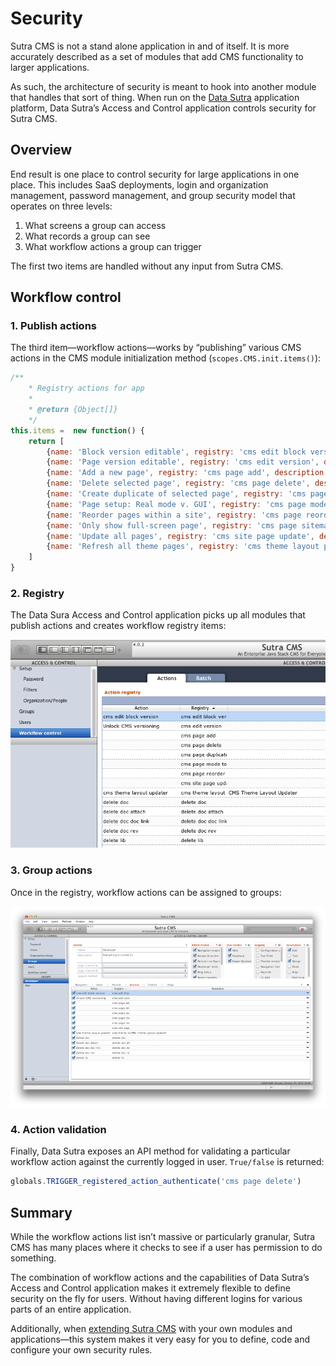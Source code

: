 # Security


Sutra CMS is not a stand alone application in and of itself. It is more
accurately described as a set of modules that add CMS functionality to
larger applications.

As such, the architecture of security is meant to hook into another
module that handles that sort of thing. When run on the [Data Sutra](http://www.data-sutra.com) application platform, Data Sutra’s Access and Control application controls security for Sutra CMS.

<!-- toc -->

## Overview

End result is one place to control security for large applications in
one place. This includes SaaS deployments, login and organization
management, password management, and group security model that operates
on three levels:

1.  What screens a group can access
2.  What records a group can see
3.  What workflow actions a group can trigger

The first two items are handled without any input from Sutra CMS.


## Workflow control

### 1. Publish actions

The third item—workflow actions—works by “publishing” various CMS
actions in the CMS module initialization method
(`scopes.CMS.init.items()`):

```js
/**
    * Registry actions for app
    * 
    * @return {Object[]}
    */
this.items =  new function() {
    return [
        {name: 'Block version editable', registry: 'cms edit block version', description: 'Allow scrapbook versions to be re-opened for editing', uuid: '0016790E-70BB-4B13-B6FE-39E641E98121'},
        {name: 'Page version editable', registry: 'cms edit version', description: 'Allow versions to be re-opened for editing', uuid: '0016790E-70BB-4B13-B6FE-39E641E98122'},
        {name: 'Add a new page', registry: 'cms page add', description: 'Allow a new page to be created', uuid: '0016790E-70BB-4B13-B6FE-39E641E98123'},
        {name: 'Delete selected page', registry: 'cms page delete', description: 'Allow the selected page to be deleted', uuid: '0016790E-70BB-4B13-B6FE-39E641E98124'},
        {name: 'Create duplicate of selected page', registry: 'cms page duplicate', description: 'Allow duplication of selected page', uuid: '0016790E-70BB-4B13-B6FE-39E641E98125'},
        {name: 'Page setup: Real mode v. GUI', registry: 'cms page mode toggle', description: 'Allow viewing the selected page as it will appear on the web', uuid: '0016790E-70BB-4B13-B6FE-39E641E98126'},
        {name: 'Reorder pages within a site', registry: 'cms page reorder', description: 'Allow the positionment of pages within a site to be changed', uuid: '0016790E-70BB-4B13-B6FE-39E641E98127'},
        {name: 'Only show full-screen page', registry: 'cms page sitemap', description: 'Show sitemap only when needed', uuid: '0016790E-70BB-4B13-B6FE-39E641E98128'},
        {name: 'Update all pages', registry: 'cms site page update', description: 'Add missing areas to all pages in a site. Useful for when a major template change occurs.', uuid: '0016790E-70BB-4B13-B6FE-39E641E98129'},
        {name: 'Refresh all theme pages', registry: 'cms theme layout page update', description: 'Update all pages using a theme', uuid: '0016790E-70BB-4B13-B6FE-39E641E9812A'}
    ]
}
```

### 2. Registry

The Data Sura Access and Control application picks up all modules that
publish actions and creates workflow registry items:

![](../assets/ac-registry.png)

### 3. Group actions

Once in the registry, workflow actions can be assigned to groups:

![](../assets/ac-group-actions.png)

### 4. Action validation

Finally, Data Sutra exposes an API method for validating a particular
workflow action against the currently logged in user. `True/false` is
returned:

```js
globals.TRIGGER_registered_action_authenticate('cms page delete')
```

## Summary

While the workflow actions list isn’t massive or particularly granular,
Sutra CMS has many places where it checks to see if a user has
permission to do something.

The combination of workflow actions and the capabilities of Data Sutra’s
Access and Control application makes it extremely flexible to define
security on the fly for users. Without having different logins for
various parts of an entire application.

Additionally, when [extending Sutra CMS](developer/extending-cms.html) with your own modules and
applications—this system makes it very easy for you to define, code and
configure your own security rules.
